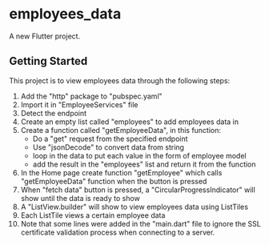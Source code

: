 # employees_data

A new Flutter project.

## Getting Started

This project is to view employees data through the following steps:
1. Add the "http" package to "pubspec.yaml"
2. Import it in "EmployeeServices" file
3. Detect the endpoint
4. Create an empty list called "employees" to add employees data in
5. Create a function called "getEmployeeData", in this function:
    - Do a "get" request from the specified endpoint
    - Use "jsonDecode" to convert data from string
    - loop in the data to put each value in the form of employee model
    - add the result in the "employees" list and return it from the function
6. In the Home page create function "getEmployee" which calls "getEmployeeData" function when the button is pressed
7. When "fetch data" button is pressed, a "CircularProgressIndicator" will show until the data is ready to show
8. A "ListView.builder" will show to view employees data using ListTiles
9. Each ListTile views a certain employee data
10. Note that some lines were added in the "main.dart" file to ignore the SSL certificate validation process when connecting to a server.